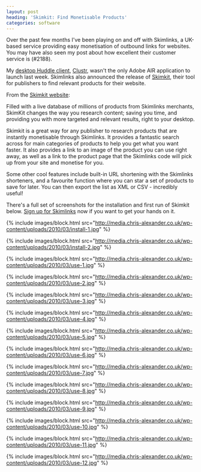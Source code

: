 ```yaml
---
layout: post
heading: 'Skimkit: Find Monetisable Products'
categories: software
---
```


Over the past few months I've been playing on and off with Skimlinks, a UK-based service providing easy monetisation of outbound links for websites. You may have also seen my post about how excellent their customer service is (#2188).

My [desktop Huddle client](http://web.archive.org/web/20120107035949/http://clustr.me.uk/desktop/), [Clustr](http://web.archive.org/web/20130518061402/http://clustr.me.uk/), wasn't the only Adobe AIR application to launch last week. Skimlinks also announced the release of [Skimkit](http://skimlinks.com), their tool for publishers to find relevant products for their website.

From the [Skimkit website](http://skimlinks.com):

Filled with a live database of millions of products from Skimlinks merchants, SkimKit changes the way you research content; saving you time, and providing you with more targeted and relevant results, right to your desktop.

Skimkit is a great way for any publisher to research products that are instantly monetisable through Skimlinks. It provides a fantastic search across for main categories of products to help you get what you want faster. It also provides a link to an image of the product you can use right away, as well as a link to the product page that the Skimlinks code will pick up from your site and monetise for you.

Some other cool features include built-in URL shortening with the Skimlinks shorteners, and a favourite function where you can star a set of products to save for later. You can then export the list as XML or CSV - incredibly useful!

There's a full set of screenshots for the installation and first run of Skimkit below. [Sign up for Skimlinks](http://skimlinks.com) now if you want to get your hands on it.

{% include images/block.html src="http://media.chris-alexander.co.uk/wp-content/uploads/2010/03/install-1.jpg" %}

{% include images/block.html src="http://media.chris-alexander.co.uk/wp-content/uploads/2010/03/install-2.jpg" %}

{% include images/block.html src="http://media.chris-alexander.co.uk/wp-content/uploads/2010/03/use-1.jpg" %}

{% include images/block.html src="http://media.chris-alexander.co.uk/wp-content/uploads/2010/03/use-2.jpg" %}

{% include images/block.html src="http://media.chris-alexander.co.uk/wp-content/uploads/2010/03/use-3.jpg" %}

{% include images/block.html src="http://media.chris-alexander.co.uk/wp-content/uploads/2010/03/use-4.jpg" %}

{% include images/block.html src="http://media.chris-alexander.co.uk/wp-content/uploads/2010/03/use-5.jpg" %}

{% include images/block.html src="http://media.chris-alexander.co.uk/wp-content/uploads/2010/03/use-6.jpg" %}

{% include images/block.html src="http://media.chris-alexander.co.uk/wp-content/uploads/2010/03/use-7.jpg" %}

{% include images/block.html src="http://media.chris-alexander.co.uk/wp-content/uploads/2010/03/use-8.jpg" %}

{% include images/block.html src="http://media.chris-alexander.co.uk/wp-content/uploads/2010/03/use-9.jpg" %}

{% include images/block.html src="http://media.chris-alexander.co.uk/wp-content/uploads/2010/03/use-10.jpg" %}

{% include images/block.html src="http://media.chris-alexander.co.uk/wp-content/uploads/2010/03/use-11.jpg" %}

{% include images/block.html src="http://media.chris-alexander.co.uk/wp-content/uploads/2010/03/use-12.jpg" %}